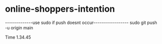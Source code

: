 # online-shoppers-intention
--------------use sudo if push doesnt occur------------------
sudo git push -u origin main


Time 1.34.45